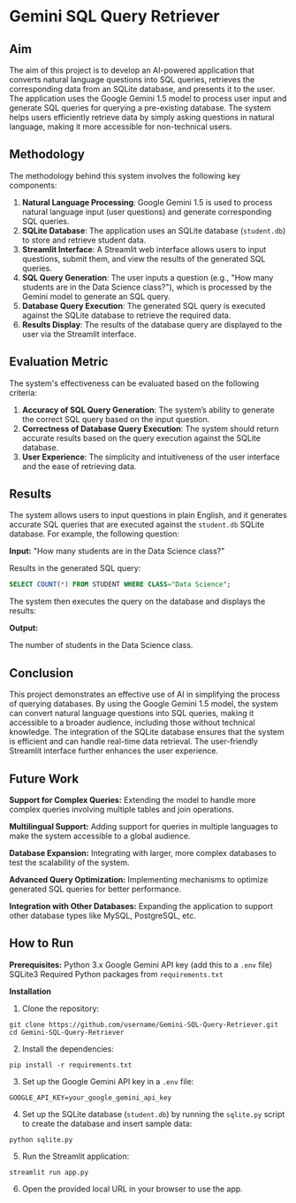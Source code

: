 # Gemini SQL Query Retriever

## Aim

The aim of this project is to develop an AI-powered application that converts natural language questions into SQL queries, retrieves the corresponding data from an SQLite database, and presents it to the user. The application uses the Google Gemini 1.5 model to process user input and generate SQL queries for querying a pre-existing database. The system helps users efficiently retrieve data by simply asking questions in natural language, making it more accessible for non-technical users.

## Methodology

The methodology behind this system involves the following key components:

1. **Natural Language Processing**: Google Gemini 1.5 is used to process natural language input (user questions) and generate corresponding SQL queries.
2. **SQLite Database**: The application uses an SQLite database (`student.db`) to store and retrieve student data.
3. **Streamlit Interface**: A Streamlit web interface allows users to input questions, submit them, and view the results of the generated SQL queries.
4. **SQL Query Generation**: The user inputs a question (e.g., "How many students are in the Data Science class?"), which is processed by the Gemini model to generate an SQL query.
5. **Database Query Execution**: The generated SQL query is executed against the SQLite database to retrieve the required data.
6. **Results Display**: The results of the database query are displayed to the user via the Streamlit interface.

## Evaluation Metric

The system's effectiveness can be evaluated based on the following criteria:
1. **Accuracy of SQL Query Generation**: The system’s ability to generate the correct SQL query based on the input question.
2. **Correctness of Database Query Execution**: The system should return accurate results based on the query execution against the SQLite database.
3. **User Experience**: The simplicity and intuitiveness of the user interface and the ease of retrieving data.

## Results

The system allows users to input questions in plain English, and it generates accurate SQL queries that are executed against the `student.db` SQLite database. For example, the following question:

**Input:** "How many students are in the Data Science class?"

Results in the generated SQL query:

```sql
SELECT COUNT(*) FROM STUDENT WHERE CLASS="Data Science";
```
The system then executes the query on the database and displays the results:

**Output:**

The number of students in the Data Science class.

## Conclusion
This project demonstrates an effective use of AI in simplifying the process of querying databases. By using the Google Gemini 1.5 model, the system can convert natural language questions into SQL queries, making it accessible to a broader audience, including those without technical knowledge. The integration of the SQLite database ensures that the system is efficient and can handle real-time data retrieval. The user-friendly Streamlit interface further enhances the user experience.

## Future Work

**Support for Complex Queries:** Extending the model to handle more complex queries involving multiple tables and join operations.

**Multilingual Support:** Adding support for queries in multiple languages to make the system accessible to a global audience.

**Database Expansion:** Integrating with larger, more complex databases to test the scalability of the system.

**Advanced Query Optimization:** Implementing mechanisms to optimize generated SQL queries for better performance.

**Integration with Other Databases:** Expanding the application to support other database types like MySQL, PostgreSQL, etc.

## How to Run

**Prerequisites:**
Python 3.x
Google Gemini API key (add this to a ```.env``` file)
SQLite3
Required Python packages from ```requirements.txt```

**Installation** 

1. Clone the repository:
```
git clone https://github.com/username/Gemini-SQL-Query-Retriever.git
cd Gemini-SQL-Query-Retriever
```
2. Install the dependencies:
```
pip install -r requirements.txt
```
3. Set up the Google Gemini API key in a ```.env``` file:
```
GOOGLE_API_KEY=your_google_gemini_api_key
```
4. Set up the SQLite database (```student.db```) by running the ```sqlite.py``` script to create the database and insert sample data:
```
python sqlite.py
```
5. Run the Streamlit application:
```
streamlit run app.py
```
6. Open the provided local URL in your browser to use the app.





















